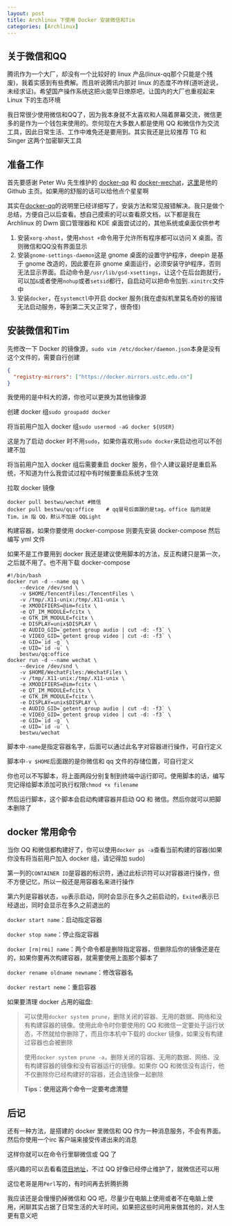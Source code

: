 ```yaml
---
layout: post
title: Archlinux 下使用 Docker 安装微信和Tim
categories: [Archlinux]
---
```


## 关于微信和QQ

腾讯作为一个大厂，却没有一个比较好的 linux 产品(linux-qq那个只能是个残废)，我着实感到有些费解。而且听说腾讯内部对 linux 的态度不咋样(道听途说，未经求证)。希望国产操作系统这把火能早日燎原吧，让国内的大厂也重视起来 Linux 下的生态环境

我日常很少使用微信和QQ了，因为我本身就不太喜欢和人隔着屏幕交流，微信更多的是作为一个钱包来使用的。奈何现在大多数人都是使用 QQ 和微信作为交流工具，因此日常生活、工作中难免还是要用到。其实我还是比较推荐 TG 和 Singer 这两个加密聊天工具

## 准备工作

首先要感谢 Peter Wu 先生维护的 [docker-qq](https://github.com/bestwu/docker-qq) 和 [docker-wechat](https://github.com/bestwu/docker-wechat)，[这里](https://github.com/bestwu)是他的 Github 主页。如果用的舒服的话可以给他点个星星啊

其实在[docker-qq](https://github.com/bestwu/docker-qq)的说明里已经详细写了，安装方法和常见报错解决。我只是做个总结，方便自己以后查看。想自己摸索的可以查看原文档，以下都是我在 Archlinux 的 Dwm 窗口管理器和 KDE 桌面尝试过的，其他系统或桌面仅供参考

1. 安装`xorg-xhost`，使用`xhost +`命令用于允许所有程序都可以访问 X 桌面。否则微信和QQ没有界面显示
2. 安装`gnome-settings-daemon`这是 gnome 桌面的设置守护程序，deepin 是基于 gnome 改造的，因此要在非 gnome 桌面运行，必须安装守护程序，否则无法显示界面。启动命令是`/usr/lib/gsd-xsettings`，让这个在后台跑就行，可以加`&`或者使用`nohup`或者`setsid`都行，自启动可以把命令加到`.xinitrc`文件中
3. 安装`docker`，在`systemctl`中开启 docker 服务(我在虚拟机里莫名奇妙的报错无法启动服务，等到第二天又正常了，很奇怪)

## 安装微信和Tim

先修改一下 Docker 的镜像源，`sudo vim /etc/docker/daemon.json`本身是没有这个文件的，需要自行创建

```json
{
  "registry-mirrors": ["https://docker.mirrors.ustc.edu.cn"]
}
```

我使用的是中科大的源，你也可以更换为其他镜像源

创建 docker 组`sudo groupadd docker`

将当前用户加入 docker 组`sudo usermod -aG docker ${USER}`

这是为了启动 docker 时不用`sudo`，如果你喜欢用`sudo docker`来启动也可以不创建不加

将当前用户加入 docker 组后需要重启 docker 服务，但个人建议最好是重启系统，不知道为什么我尝试过程中有时候要重启系统才生效

拉取 docker 镜像

```shell
docker pull bestwu/wechat #微信
docker pull bestwu/qq:office    # qq冒号后面跟的是tag，office 指的就是 Tim，im 指 QQ，默认不加是 QQLight
```

构建容器，如果你要使用 docker-compose 则要先安装 docker-compose 然后编写 yml 文件

如果不是工作要用到 docker 我还是建议使用脚本的方法，反正构建只是第一次，之后就不用了。也不用下载 docker-compose

```shell
#!/bin/bash
docker run -d --name qq \
    --device /dev/snd \
    -v $HOME/TencentFiles:/TencentFiles \
	-v /tmp/.X11-unix:/tmp/.X11-unix \
    -e XMODIFIERS=@im=fcitx \
    -e QT_IM_MODULE=fcitx \
    -e GTK_IM_MODULE=fcitx \
    -e DISPLAY=unix$DISPLAY \
    -e AUDIO_GID=`getent group audio | cut -d: -f3` \
    -e VIDEO_GID=`getent group video | cut -d: -f3` \
    -e GID=`id -g` \
    -e UID=`id -u` \
    bestwu/qq:office
docker run -d --name wechat \
    --device /dev/snd \
    -v $HOME/WechatFiles:/WechatFiles \
	-v /tmp/.X11-unix:/tmp/.X11-unix \
    -e XMODIFIERS=@im=fcitx \
    -e QT_IM_MODULE=fcitx \
    -e GTK_IM_MODULE=fcitx \
    -e DISPLAY=unix$DISPLAY \
    -e AUDIO_GID=`getent group audio | cut -d: -f3` \
    -e VIDEO_GID=`getent group video | cut -d: -f3` \
    -e GID=`id -g` \
    -e UID=`id -u` \
    bestwu/wechat
```

脚本中`-name`是指定容器名字，后面可以通过此名字对容器进行操作，可自行定义

脚本中`-v $HOME`后面跟的是你微信和 qq 文件的存储位置，可自行定义

你也可以不写脚本，将上面两段分别复制到终端中运行即可。使用脚本的话，编写完记得给脚本添加可执行权限`chmod +x filename`

然后运行脚本，这个脚本会启动构建容器并启动 QQ 和 微信。然后你就可以把脚本删除了

## docker 常用命令

当你 QQ 和微信都构建好了，你可以使用`docker ps -a`查看当前构建的容器(如果你没有将当前用户加入 docker 组，请记得加 sudo)

第一列的`CONTAINER ID`是容器的标识符，通过此标识符可以对容器进行操作，但不方便记忆，所以一般还是用容器名来进行操作

第六列是容器状态，`up`表示启动，同时会显示在多久之前启动的，`Exited`表示已经退出，同时会显示在多久之前退出的

`docker start name`：启动指定容器

`docker stop name`：停止指定容器

`docker [rm|rmi] name`：两个命令都是删除指定容器，但删除后你的镜像还是在的，如果你要再次构建容器，就需要使用上面那个脚本了

`docker rename oldname newname`：修改容器名

`docker restart neme`：重启容器

如果要清理 docker 占用的磁盘:

> 可以使用`docker system prune`，删除关闭的容器、无用的数据、网络和没有构建容器的镜像。使用此命令时你要使用的 QQ 和微信一定要处于运行状态，不然就给你删除了，而且你本机中下载的 docker 镜像，如果没有构建过容器也会被删除
>
> 使用`docker system prune -a`，删除关闭的容器、无用的数据、网络、没有构建容器的镜像和没有容器运行的镜像。如果你 QQ 和微信没有运行，他不仅删除你已经构建好的容器，还会连镜像一起删除
>
> **Tips：使用这两个命令一定要考虑清楚**

## 后记

还有一种方法，是搭建的 docker 里微信和 QQ 作为一种消息服务，不会有界面。然后你使用一个irc 客户端来接受传递出来的消息

这样你就可以在命令行里聊微信或 QQ 了

感兴趣的可以去看看[项目地址](https://github.com/sjdy521)，不过 QQ 好像已经停止维护了，就微信还可以用

这位老哥是用`Perl`写的，有时间再去折腾折腾

我应该还是会慢慢扔掉微信和 QQ 吧，尽量少在电脑上使用或者不在电脑上使用，闲聊其实占据了日常生活的大半时间，如果把这些时间用来做其他的，对人生更有意义吧























